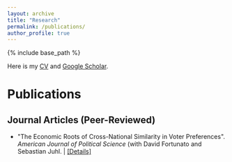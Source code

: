 ```yaml
---
layout: archive
title: "Research"
permalink: /publications/
author_profile: true
---
```


{% include base_path %}

Here is my [CV](/files/CV.pdf) and [Google Scholar](https://scholar.google.com/citations?user=mf4yXbAAAAAJ&hl=en).

# Publications
## Journal Articles (Peer-Reviewed)
* "The Economic Roots of Cross-National Similarity in Voter Preferences". *American Journal of Political Science* (with David Fortunato and Sebastian Juhl.
|    [[Details]](../_publications/similarity.md)
  

